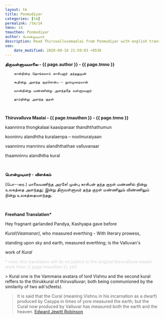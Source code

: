 ```yaml
---
layout: tm
title: Ponmudiyar
categories: [tm]
permalink: /tm/14
tmno: 14
tmauthen: Ponmudiyar
author: பொன்முடியார்
description: Read Thiruvalluvamaalai from Ponmudiyar with english translation
seo:
    date_modified: 2020-09-10 21:59:03 +0530
---
```


**திருவள்ளுவமாலை - {{ page.author }} - {{ page.tmno }}**

	
        கான்நின்ற தொங்கலாய் காசிபனார் தந்ததுமுன்

        கூநின்று அளந்த குறளென்ப – நூல்முறையான்

        வான்நின்று மண்ணின்று அளந்ததே வள்ளுவனார்

        தாம்நின்று அளந்த குறள்

<br>

**Thiruvalluva Maalai - {{ page.tmauthen }} - {{ page.tmno }}**


kaanninra thongkalaai kaasipanaar thandhthathumun

kooninru alandhtha kuralaenpa – noolmuraiyaan

vaanninru manninru alandhthathae valluvanaar

thaamninru alandhtha kural

<br>


**பொன்முடியார் - விளக்கம்**

(பொ--ரை.) மாலையணிந்த அரசே! முன்பு காசிபன் தந்த குறள் மண்ணில் நின்று உலகத்தை அளந்தது; இன்று திருவள்ளுவர் தந்த குறள் மண்ணிலும் விண்ணிலும் நின்று உலகத்தையளந்தது.

<br>

**Freehand Translation\***

Hey fragnant garlanded Pandya, Kashyapa gave before

*Kural(Vaamanar)*, who measured everthing - With literary prowess,

standing upon sky and earth, measured everthing; is the Valluvan's

work of *Kural*

<p style="color: lightgrey;">* note: this translation will do no justice to the original thiruvalluva maalai work from {{ page.tmauthen }}, yet!</p>
> Kural one is the Vammana avatara of lord Vishnu and the second kural reffers to the thirukkural of thiruvalluvar; both being communioned by the similarity of two adi's(feets).

> It is said that the Cural (meaning Vishnu in his incarnation as a dwarf) produced by Casypa in times of yore measured the earth; but the Cural now produced by Valluvar has measured both the earth and the heaven.
<a href="https://archive.org/details/tamilwisdomtradi0000robi" target="_blank">Edward Jewitt Robinson</a>

<br>

